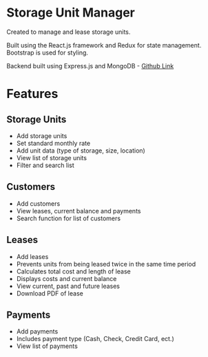 # Storage Unit Manager

Created to manage and lease storage units.

Built using the React.js framework and Redux for state management. Bootstrap is used for styling.

Backend built using Express.js and MongoDB - [Github Link](https://github.com/blee2125/storage-rental-backend-v2)

# Features

## Storage Units
- Add storage units
- Set standard monthly rate
- Add unit data (type of storage, size, location)
- View list of storage units
- Filter and search list

## Customers
- Add customers
- View leases, current balance and payments
- Search function for list of customers

## Leases
- Add leases
- Prevents units from being leased twice in the same time period
- Calculates total cost and length of lease
- Displays costs and current balance
- View current, past and future leases
- Download PDF of lease

## Payments
- Add payments
- Includes payment type (Cash, Check, Credit Card, ect.)
- View list of payments

